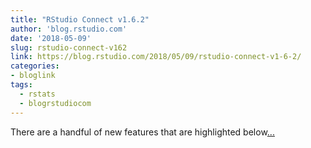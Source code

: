 ```yaml
---
title: "RStudio Connect v1.6.2"
author: 'blog.rstudio.com'
date: '2018-05-09'
slug: rstudio-connect-v162
link: https://blog.rstudio.com/2018/05/09/rstudio-connect-v1-6-2/
categories:
- bloglink
tags:
  - rstats
  - blogrstudiocom
---
```


There are a handful of new features that are highlighted below[... <i class="fas fa-external-link-alt"></i>](https://blog.rstudio.com/2018/05/09/rstudio-connect-v1-6-2/)

